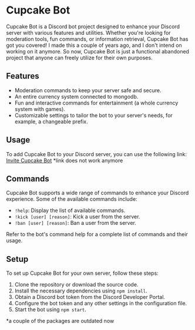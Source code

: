 # Cupcake Bot

Cupcake Bot is a Discord bot project designed to enhance your Discord server with various features and utilities. Whether you're looking for moderation tools, fun commands, or information retrieval, Cupcake Bot has got you covered!
I made this a couple of years ago, and I don't intend on working on it anymore. So now, Cupcake Bot is just a functional abandoned project that anyone can freely utilize for their own purposes.

## Features

- Moderation commands to keep your server safe and secure.
- An entire currency system connected to mongodb.
- Fun and interactive commands for entertainment (a whole currency system with games).
- Customizable settings to tailor the bot to your server's needs, for example, a changeable prefix.

## Usage

To add Cupcake Bot to your Discord server, you can use the following link: [Invite Cupcake Bot](https://discord.com/oaut)
*link does not work anymore

## Commands

Cupcake Bot supports a wide range of commands to enhance your Discord experience. Some of the available commands include:

- `!help`: Display the list of available commands.
- `!kick [user] [reason]`: Kick a user from the server.
- `!ban [user] [reason]`: Ban a user from the server.


Refer to the bot's command help for a complete list of commands and their usage.

## Setup

To set up Cupcake Bot for your own server, follow these steps:

1. Clone the repository or download the source code.
2. Install the necessary dependencies using `npm install`.
3. Obtain a Discord bot token from the Discord Developer Portal.
4. Configure the bot token and any other settings in the configuration file.
5. Start the bot using `npm start`.

*a couple of the packages are outdated now
